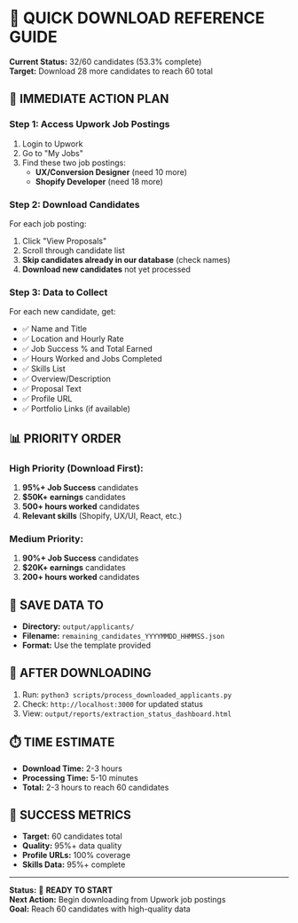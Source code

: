 # 🚀 QUICK DOWNLOAD REFERENCE GUIDE

**Current Status:** 32/60 candidates (53.3% complete)  
**Target:** Download 28 more candidates to reach 60 total

## 🎯 IMMEDIATE ACTION PLAN

### **Step 1: Access Upwork Job Postings**
1. Login to Upwork
2. Go to "My Jobs" 
3. Find these two job postings:
   - **UX/Conversion Designer** (need 10 more)
   - **Shopify Developer** (need 18 more)

### **Step 2: Download Candidates**
For each job posting:
1. Click "View Proposals"
2. Scroll through candidate list
3. **Skip candidates already in our database** (check names)
4. **Download new candidates** not yet processed

### **Step 3: Data to Collect**
For each new candidate, get:
- ✅ Name and Title
- ✅ Location and Hourly Rate  
- ✅ Job Success % and Total Earned
- ✅ Hours Worked and Jobs Completed
- ✅ Skills List
- ✅ Overview/Description
- ✅ Proposal Text
- ✅ Profile URL
- ✅ Portfolio Links (if available)

## 📊 PRIORITY ORDER

### **High Priority (Download First):**
1. **95%+ Job Success** candidates
2. **$50K+ earnings** candidates  
3. **500+ hours worked** candidates
4. **Relevant skills** (Shopify, UX/UI, React, etc.)

### **Medium Priority:**
1. **90%+ Job Success** candidates
2. **$20K+ earnings** candidates
3. **200+ hours worked** candidates

## 📁 SAVE DATA TO
- **Directory:** `output/applicants/`
- **Filename:** `remaining_candidates_YYYYMMDD_HHMMSS.json`
- **Format:** Use the template provided

## 🔄 AFTER DOWNLOADING
1. Run: `python3 scripts/process_downloaded_applicants.py`
2. Check: `http://localhost:3000` for updated status
3. View: `output/reports/extraction_status_dashboard.html`

## ⏱️ TIME ESTIMATE
- **Download Time:** 2-3 hours
- **Processing Time:** 5-10 minutes
- **Total:** 2-3 hours to reach 60 candidates

## 🎯 SUCCESS METRICS
- **Target:** 60 candidates total
- **Quality:** 95%+ data quality
- **Profile URLs:** 100% coverage
- **Skills Data:** 95%+ complete

---

**Status:** 🎯 **READY TO START**  
**Next Action:** Begin downloading from Upwork job postings  
**Goal:** Reach 60 candidates with high-quality data 